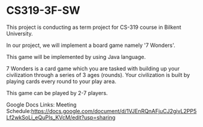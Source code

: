 # CS319-3F-SW
This project is conducting as term project for CS-319 course in Bilkent University.

In our project, we will implement a board game namely '7 Wonders'.

This game will be implemented by using Java language.

7 Wonders  is a card game which you are tasked with building up your civilization through a series of 3 ages (rounds). Your civilization is built by playing cards every round to your play area. 

This game can be played by 2-7 players.


Google Docs Links:
Meeting Schedule:https://docs.google.com/document/d/1VJEnRQnAFjuCJ2givL2PP5Lf2wkSoLi_eQuPIs_KVcM/edit?usp=sharing


